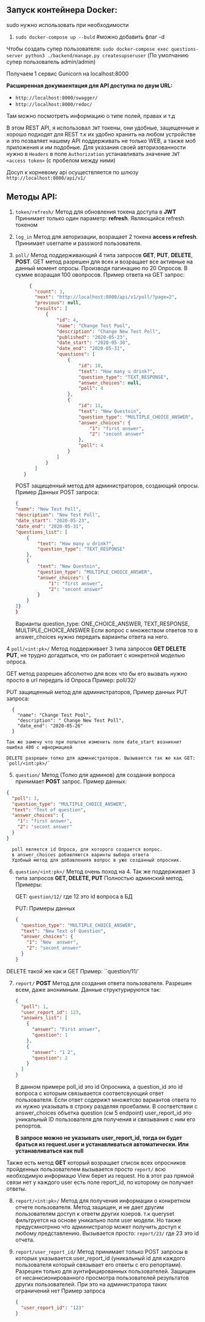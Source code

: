 ## Запуск контейнера Docker:

sudo нужно использовать при необходимости

1. `sudo docker-compose up --buld` #можно добавить флаг -d

Чтобы создать супер пользователя:
`sudo docker-compose exec questions-server python3 ./backend/manage.py createsupseruser`
(По умолчанию супер пользователь admin/admin)

Получаем 1 сервис Gunicorn на localhost:8000

**Расширенная докумаентация для API доступна по двум URL:**

- `http://localhost:8000/swagger/`
- `http://localhost:8000/redoc/`

Там можно посмотреть информацию о типе полей, правах и т.д

В этом REST API, я использовал `JWT` токены, они удобные, защещенные и хорошо подходят для REST т.к
их удобно хранить на любом устройстве и это позваляет нашему API поддерживать не только WEB, а также моб приложения и им подобные.
Для указания своей авторизованности нужно в `Headers` в поле `Authorization` устанавливать значение `JWT <access token>` (с пробелом между ними)

Досуп к корневому api осуществляется по шлюзу `http://localhost:8000/api/v1/`

## Методы API:

1. `token/refresh/` Метод для обновления токена доступа в **JWT**
   Принимает только один параметр: **refresh**. Являющийся refresh токеном

2. `log_in` Метод для авторизации, возращает 2 токена **access и refresh**.
   Принимает username и password пользователя.

3. `poll/` Метод поддерживающий 4 типа запросов **GET**, **PUT**, **DELETE**, **POST**.
   GET метод разрешен для всех и возращает все активные на данный момент опросы.
   Производя пагинацию по 20 Опросов. В сумме возращая 100 овопросов.
   Пример ответа на GET запрос: 
   ```json
        {
          "count": 3,
          "next": "http://localhost:8000/api/v1/poll/?page=2",
          "previous": null,
          "results": [
              {
                  "id": 4,
                  "name": "Change Test Pool",
                  "description": "Change New Test Poll",
                  "published": "2020-05-23",
                  "date_start": "2020-05-30",
                  "date_end": "2020-05-31",
                  "questions": [
                      {
                          "id": 10,
                          "text": "How many u drink?",
                          "question_type": "TEXT_RESPONSE",
                          "answer_choices": null,
                          "poll": 4
                      },
                      {
                          "id": 11,
                          "text": "New Questoin",
                          "question_type": "MULTIPLE_CHOICE_ANSWER",
                          "answer_choices": {
                              "1": "first answer",
                              "2": "secont answer"
                          },
                          "poll": 4
                      }
                  ]
              }
          ]
      }
   ```
   POST защищенный метод для администраторов, создающий опросы. Пример Данных POST запроса:

   ```json
   {
   "name": "New Test Poll",
   "description": "New Test Poll",
   "date_start": "2020-05-23",
   "date_end": "2020-05-31",
   "questions_list": [
       {
           "text": "How many u drink?",
           "question_type": "TEXT_RESPONSE"
       },
       {
           "text": "New Questoin",
           "question_type": "MULTIPLE_CHOICE_ANSWER",
           "answer_choices": {
               "1": "first answer",
               "2": "secont answer"
           }
       }
   ]}
   }
   ```

   Варианты question_type: ONE_CHOICE_ANSWER, TEXT_RESPONSE, MULTIPLE_CHOICE_ANSWER
   Если вопрос с множеством ответов то в answer_choices нужно передать варианты ответа на него.

4 `poll/<int:pk>/` Метод поддерживает 3 типа запросов **GET DELETE PUT**, не трудно догадаться,
что он работает с конкретной моделью опроса.

GET метод разрешен абсолютно для всех что бы его вызвать нужно просто в url передать id Опроса
Пример: poll/32/

PUT защищенный метод для администраторов, Пример данных PUT запроса:

      {
        "name": "Change Test Pool",
        "description": " Change New Test Poll",
        "date_end": "2020-05-26"
      }

    Так же замечу что при попытке изменить поле date_start возникнит ошибка 400 с ифнормацией

    DELETE разрешен толко для администраторов. Вызывается так же как GET:
    `poll/<int:pk>/`

5.  `question/` Метод (Толко для админов) для создания вопроса принимает **POST** запрос. Пример данных:

```json
{
  "poll": 1,
  "question_type": "MULTIPLE_CHOICE_ANSWER",
  "text": "Text of question",
  "answer_choices": {
    "1": "first answer",
    "2": "secont answer"
  }
}
```

      poll является id Опроса, для которого создается вопрос.
      в answer_choices добавляются варинты выбора ответа
      Удобный метод для добавленияя вопрос в уже созданный опросник.

6. `question/<int:pk>/` Метод очень поход на 4. Так же поддерживает 3 типа запросов **GET, DELETE, PUT**
   Полностью админский метод. Примеры:

   GET: `question/12/` где 12 это id вопроса в БД

   PUT: Примеры данных

   ```json
   {
     "question_type": "MULTIPLE_CHOICE_ANSWER",
     "text": "New Text of Question",
     "answer_choices": {
       "1": "New  answer",
       "2": "secont answer"
     }
   }
   ```

DELETE такой же как и GET Пример: ``question/11/`

7. `report/` **POST** Метод для создания ответа пользователя. Разрешен всем, даже анонимным.
   Данные структурируются так:

   ```json
   {
     "poll": 1,
     "user_report_id": 123,
     "answers_list": [
       {
         "answer": "First answer",
         "question": 1
       },
       {
         "answer": "1 2",
         "question": 2
       }
     ]
   }
   ```

   В данном примере poll_id это id Опросника, а question_id это id вопроса
   с которым связывается соответсвующий ответ пользователя.
   Если ответ содерижт множетсво вариантов ответа то их нужно указывать в строку разделяя проебалми.
   В соответствии с answer_choices объетка question (см 5 endpoint)
   user_report_id это уникальный ID пользователя для получения и связывания с ним его репортов.

   **В запросе можно не указывать user_report_id, тогда он будет браться из request.user и устанавливаться автоматически.
   Или устанавливаться как null**

Также есть метод **GET**
который возращает список всех опросников пройденных пользователем вызывается просто
`report/` всю необходимую информацю View берет из request.
Но в этот раз прямой связи нет у каждого user есть поле report_id, по которому он получает ответы.

8. `report/<int:pk>/` Метод для получения информации о конкретном отчете пользователя.
   Метод защищен, и не дает другим пользователям доступ к ответм других юзеров.
   т.к queryset фильтруется на основе уникально поля user модели.
   Но также предусмнотрнно что администратор может получить доступ к любому представлению.
   Вызывается просто: `report/23/` где 23 это id отчета.

9. `report/user_report_id/` Метод принимает только POST запросы в которых указывается user_report_id (уникальный id для
   каждого пользователя который связывает его ответы с его репортами).
   Разрешен только для аунтифицированных пользователей. Защищен от несанксионированного просмотра пользователей результатов
   других пользователей. При это на администратора таких ограничений нет
   Пример запроса
   ```json
   {
     "user_report_id": "123"
   }
   ```
